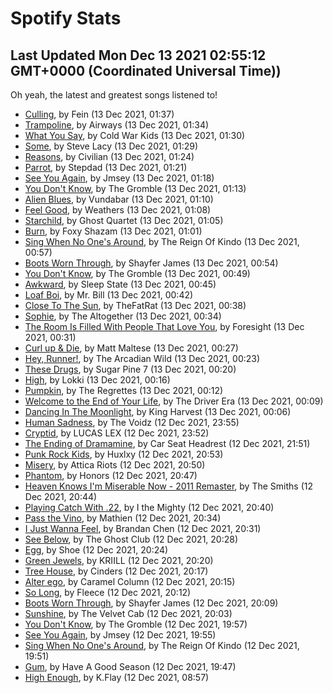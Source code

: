
# Spotify Stats
## Last Updated Mon Dec 13 2021 02:55:12 GMT+0000 (Coordinated Universal Time))

Oh yeah, the latest and greatest songs listened to!

- [Culling](https://www.last.fm/music/Fein/_/Culling), by Fein (13 Dec 2021, 01:37)
- [Trampoline](https://www.last.fm/music/Airways/_/Trampoline), by Airways (13 Dec 2021, 01:34)
- [What You Say](https://www.last.fm/music/Cold+War+Kids/_/What+You+Say), by Cold War Kids (13 Dec 2021, 01:30)
- [Some](https://www.last.fm/music/Steve+Lacy/_/Some), by Steve Lacy (13 Dec 2021, 01:29)
- [Reasons](https://www.last.fm/music/Civilian/_/Reasons), by Civilian (13 Dec 2021, 01:24)
- [Parrot](https://www.last.fm/music/Stepdad/_/Parrot), by Stepdad (13 Dec 2021, 01:21)
- [See You Again](https://www.last.fm/music/Jmsey/_/See+You+Again), by Jmsey (13 Dec 2021, 01:18)
- [You Don't Know](https://www.last.fm/music/The+Gromble/_/You+Don%27t+Know), by The Gromble (13 Dec 2021, 01:13)
- [Alien Blues](https://www.last.fm/music/Vundabar/_/Alien+Blues), by Vundabar (13 Dec 2021, 01:10)
- [Feel Good](https://www.last.fm/music/Weathers/_/Feel+Good), by Weathers (13 Dec 2021, 01:08)
- [Starchild](https://www.last.fm/music/Ghost+Quartet/_/Starchild), by Ghost Quartet (13 Dec 2021, 01:05)
- [Burn](https://www.last.fm/music/Foxy+Shazam/_/Burn), by Foxy Shazam (13 Dec 2021, 01:01)
- [Sing When No One's Around](https://www.last.fm/music/The+Reign+Of+Kindo/_/Sing+When+No+One%27s+Around), by The Reign Of Kindo (13 Dec 2021, 00:57)
- [Boots Worn Through](https://www.last.fm/music/Shayfer+James/_/Boots+Worn+Through), by Shayfer James (13 Dec 2021, 00:54)
- [You Don't Know](https://www.last.fm/music/The+Gromble/_/You+Don%27t+Know), by The Gromble (13 Dec 2021, 00:49)
- [Awkward](https://www.last.fm/music/Sleep+State/_/Awkward), by Sleep State (13 Dec 2021, 00:45)
- [Loaf Boi](https://www.last.fm/music/Mr.+Bill/_/Loaf+Boi), by Mr. Bill (13 Dec 2021, 00:42)
- [Close To The Sun](https://www.last.fm/music/TheFatRat/_/Close+To+The+Sun), by TheFatRat (13 Dec 2021, 00:38)
- [Sophie](https://www.last.fm/music/The+Altogether/_/Sophie), by The Altogether (13 Dec 2021, 00:34)
- [The Room Is Filled With People That Love You](https://www.last.fm/music/Foresight/_/The+Room+Is+Filled+With+People+That+Love+You), by Foresight (13 Dec 2021, 00:31)
- [Curl up & Die](https://www.last.fm/music/Matt+Maltese/_/Curl+up+&+Die), by Matt Maltese (13 Dec 2021, 00:27)
- [Hey, Runner!](https://www.last.fm/music/The+Arcadian+Wild/_/Hey,+Runner!), by The Arcadian Wild (13 Dec 2021, 00:23)
- [These Drugs](https://www.last.fm/music/Sugar+Pine+7/_/These+Drugs), by Sugar Pine 7 (13 Dec 2021, 00:20)
- [High](https://www.last.fm/music/Lokki/_/High), by Lokki (13 Dec 2021, 00:16)
- [Pumpkin](https://www.last.fm/music/The+Regrettes/_/Pumpkin), by The Regrettes (13 Dec 2021, 00:12)
- [Welcome to the End of Your Life](https://www.last.fm/music/The+Driver+Era/_/Welcome+to+the+End+of+Your+Life), by The Driver Era (13 Dec 2021, 00:09)
- [Dancing In The Moonlight](https://www.last.fm/music/King+Harvest/_/Dancing+In+The+Moonlight), by King Harvest (13 Dec 2021, 00:06)
- [Human Sadness](https://www.last.fm/music/The+Voidz/_/Human+Sadness), by The Voidz (12 Dec 2021, 23:55)
- [Cryptid](https://www.last.fm/music/LUCAS+LEX/_/Cryptid), by LUCAS LEX (12 Dec 2021, 23:52)
- [The Ending of Dramamine](https://www.last.fm/music/Car+Seat+Headrest/_/The+Ending+of+Dramamine), by Car Seat Headrest (12 Dec 2021, 21:51)
- [Punk Rock Kids](https://www.last.fm/music/Huxlxy/_/Punk+Rock+Kids), by Huxlxy (12 Dec 2021, 20:53)
- [Misery](https://www.last.fm/music/Attica+Riots/_/Misery), by Attica Riots (12 Dec 2021, 20:50)
- [Phantom](https://www.last.fm/music/Honors/_/Phantom), by Honors (12 Dec 2021, 20:47)
- [Heaven Knows I'm Miserable Now - 2011 Remaster](https://www.last.fm/music/The+Smiths/_/Heaven+Knows+I%27m+Miserable+Now+-+2011+Remaster), by The Smiths (12 Dec 2021, 20:44)
- [Playing Catch With .22](https://www.last.fm/music/I+the+Mighty/_/Playing+Catch+With+.22), by I the Mighty (12 Dec 2021, 20:40)
- [Pass the Vino](https://www.last.fm/music/Mathien/_/Pass+the+Vino), by Mathien (12 Dec 2021, 20:34)
- [I Just Wanna Feel](https://www.last.fm/music/Brandan+Chen/_/I+Just+Wanna+Feel), by Brandan Chen (12 Dec 2021, 20:31)
- [See Below](https://www.last.fm/music/The+Ghost+Club/_/See+Below), by The Ghost Club (12 Dec 2021, 20:28)
- [Egg](https://www.last.fm/music/Shoe/_/Egg), by Shoe (12 Dec 2021, 20:24)
- [Green Jewels](https://www.last.fm/music/KRIILL/_/Green+Jewels), by KRIILL (12 Dec 2021, 20:20)
- [Tree House](https://www.last.fm/music/Cinders/_/Tree+House), by Cinders (12 Dec 2021, 20:17)
- [Alter ego](https://www.last.fm/music/Caramel+Column/_/Alter+ego), by Caramel Column (12 Dec 2021, 20:15)
- [So Long](https://www.last.fm/music/Fleece/_/So+Long), by Fleece (12 Dec 2021, 20:12)
- [Boots Worn Through](https://www.last.fm/music/Shayfer+James/_/Boots+Worn+Through), by Shayfer James (12 Dec 2021, 20:09)
- [Sunshine](https://www.last.fm/music/The+Velvet+Cab/_/Sunshine), by The Velvet Cab (12 Dec 2021, 20:03)
- [You Don't Know](https://www.last.fm/music/The+Gromble/_/You+Don%27t+Know), by The Gromble (12 Dec 2021, 19:57)
- [See You Again](https://www.last.fm/music/Jmsey/_/See+You+Again), by Jmsey (12 Dec 2021, 19:55)
- [Sing When No One's Around](https://www.last.fm/music/The+Reign+Of+Kindo/_/Sing+When+No+One%27s+Around), by The Reign Of Kindo (12 Dec 2021, 19:51)
- [Gum](https://www.last.fm/music/Have+A+Good+Season/_/Gum), by Have A Good Season (12 Dec 2021, 19:47)
- [High Enough](https://www.last.fm/music/K.Flay/_/High+Enough), by K.Flay (12 Dec 2021, 08:57)
